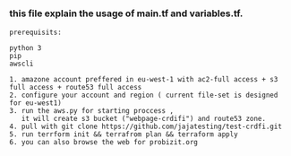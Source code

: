 #####
###   this file explain the usage of main.tf and variables.tf.


	prerequisits:

	python 3
	pip
	awscli

	1. amazone account preffered in eu-west-1 with ac2-full access + s3 full access + route53 full access
	2. configure your account and region ( current file-set is designed for eu-west1)
	3. run the aws.py for starting proccess ,
	   it will create s3 bucket ("webpage-crdifi") and route53 zone.
	4. pull with git clone https://github.com/jajatesting/test-crdfi.git
	5. run terrform init && terrafrom plan && terraform apply
	6. you can also browse the web for probizit.org

